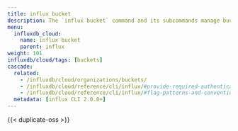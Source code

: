 ```yaml
---
title: influx bucket
description: The `influx bucket` command and its subcommands manage buckets in InfluxDB.
menu:
  influxdb_cloud:
    name: influx bucket
    parent: influx
weight: 101
influxdb/cloud/tags: [buckets]
cascade:
  related:
    - /influxdb/cloud/organizations/buckets/
    - /influxdb/cloud/reference/cli/influx/#provide-required-authentication-credentials, influx CLI—Provide required authentication credentials
    - /influxdb/cloud/reference/cli/influx/#flag-patterns-and-conventions, influx CLI—Flag patterns and conventions
  metadata: [influx CLI 2.0.0+]
---
```


{{< duplicate-oss >}}
